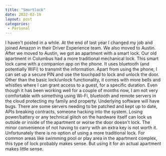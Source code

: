 ```yaml
---
title: "Smartlock"
date: 2022-02-19
layout: post
categories:
 - Personal
---
```


I haven't posted in a while. At the end of last year I changed my job and joined Amazon in their Driver Experience team. We also moved to Austin. After we moved to Austin, we got an apartment with a smart lock. Our old apartment in Columbus had a more traditional mechanical lock. This smart lock came with a companion app on the phone. It uses bluetooth (and potentially WiFi) to transmit the information. Apart from using the phone, I can set up a secure PIN and use the touchpad to lock and unlock the door. Other than the basic lock/unlock functionality, it comes with more bells and whistles where I can grant access to a guest, for a specific duration.
Even though it has been working well for a couple of months now, I am not very comfortable with something using Wi-Fi, bluetooth and remote servers in the cloud protecting my family and property. Underlying software will have bugs. There are some servers needing to be patched and kept up to date, APIs breaking contracts, someone hacking into the system. Losing power/battery or any technical glitch on the hardware itself can lock us outside or inside of the apartment or worse the door doesn't lock.
The minor convenience of not having to carry with an extra key is not worth it. Unfortunately there is no option of using a more traditional lock.
For common areas like swimming pool or play area in the apartment complex, this type of lock probably makes sense. But using it for an actual apartment makes little sense.
